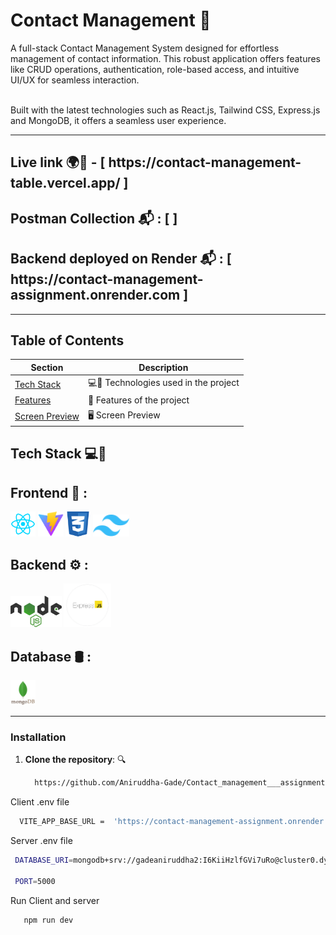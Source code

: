 
# Contact Management 🛒

A full-stack Contact Management System designed for effortless management of contact information.
This robust application offers features like CRUD operations, authentication, role-based access, and
intuitive UI/UX for seamless interaction.
 
 <br/>
 Built with the latest technologies such as React.js, Tailwind CSS, Express.js and MongoDB, 
 it offers a seamless user experience.

<hr/>

<h2>Live link 🌍📡 - [ https://contact-management-table.vercel.app/ ]</h2>



<h2>
Postman Collection 📬 : [  ]
</h2>

<h2>
Backend deployed on Render 📬 : [ https://contact-management-assignment.onrender.com ]
</h2>

<hr/>





## Table of Contents

| Section                 | Description                                  |
|-------------------------|----------------------------------------------|
| [Tech Stack](#tech-stack-)             | 💻🔧 Technologies used in the project         |
| [Features](#features-)             | 🚀 Features of the project         |
| [Screen Preview](#screen-preview-)         | 🖥️ Screen Preview        |










## Tech Stack 💻🔧 

## Frontend 🎨 : 
<code title="React.js"><img height="40" src="https://github.com/Aniruddha-Gade/Study-Notion-EdTech__MERN-Stack/blob/main/screenshots/Tech%20stack%20logo/react%20ogo.png"></code>
<code title="Vite"><img height="40" src="https://github.com/Aniruddha-Gade/Study-Notion-EdTech__MERN-Stack/blob/main/screenshots/Tech%20stack%20logo/Vitejs-logo.png"></code>
<code title="css"><img height="40" src="https://github.com/Aniruddha-Gade/Study-Notion-EdTech__MERN-Stack/blob/main/screenshots/Tech%20stack%20logo/css%20logo.png"></code>
<code title="Tailwind css"><img height="35" src="https://github.com/Aniruddha-Gade/Study-Notion-EdTech__MERN-Stack/blob/main/screenshots/Tech%20stack%20logo/tailwind%20css%20logo.png"></code>


## Backend ⚙️ :
<code title="Nodejs"><img height="50" src="https://github.com/Aniruddha-Gade/Study-Notion-EdTech__MERN-Stack/blob/main/screenshots/Tech%20stack%20logo/nodejs-logo.png"></code>
<code title="Express"><img height="70" src="https://github.com/Aniruddha-Gade/Study-Notion-EdTech__MERN-Stack/blob/main/screenshots/Tech%20stack%20logo/express%20logo.png"></code>


## Database 🛢️ :
<code title="Mongodb"><img height="40" src="https://github.com/Aniruddha-Gade/Study-Notion-EdTech__MERN-Stack/blob/main/screenshots/Tech%20stack%20logo/mongodb%20logo.png"></code>

<hr/>



### Installation

1. **Clone the repository**: 🔍 

   ```bash
     https://github.com/Aniruddha-Gade/Contact_management___assignment.git
   ```

Client .env file
  ```bash
    VITE_APP_BASE_URL =  'https://contact-management-assignment.onrender.com/api/v1'
   ```

Server .env file
  ```bash
   DATABASE_URI=mongodb+srv://gadeaniruddha2:I6KiiHzlfGVi7uRo@cluster0.dycol.mongodb.net/

   PORT=5000
   ```

Run Client and server 
```bash
   npm run dev
```

